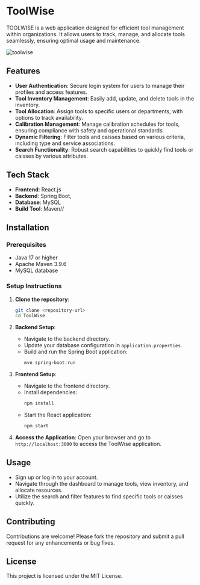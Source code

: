 # ToolWise

TOOLWISE is a web application designed for efficient tool management within organizations. It allows users to track, manage, and allocate tools seamlessly, ensuring optimal usage and maintenance.

![toolwise](https://github.com/user-attachments/assets/8f06335c-693d-45a5-8673-8428c506dc91)

## Features

- **User Authentication**: Secure login system for users to manage their profiles and access features.
- **Tool Inventory Management**: Easily add, update, and delete tools in the inventory.
- **Tool Allocation**: Assign tools to specific users or departments, with options to track availability.
- **Calibration Management**: Manage calibration schedules for tools, ensuring compliance with safety and operational standards.
- **Dynamic Filtering**: Filter tools and caisses based on various criteria, including type and service associations.
- **Search Functionality**: Robust search capabilities to quickly find tools or caisses by various attributes.

## Tech Stack

- **Frontend**: React.js
- **Backend**: Spring Boot,
- **Database**: MySQL
- **Build Tool**: Maven//

## Installation

### Prerequisites

- Java 17 or higher
- Apache Maven 3.9.6
- MySQL database

### Setup Instructions

1. **Clone the repository**:
   ```bash
   git clone <repository-url>
   cd ToolWise
   ```

2. **Backend Setup**:
   - Navigate to the backend directory.
   - Update your database configuration in `application.properties`.
   - Build and run the Spring Boot application:
     ```bash
     mvn spring-boot:run
     ```

3. **Frontend Setup**:
   - Navigate to the frontend directory.
   - Install dependencies:
     ```bash
     npm install
     ```
   - Start the React application:
     ```bash
     npm start
     ```

4. **Access the Application**:
   Open your browser and go to `http://localhost:3000` to access the ToolWise application.

## Usage

- Sign up or log in to your account.
- Navigate through the dashboard to manage tools, view inventory, and allocate resources.
- Utilize the search and filter features to find specific tools or caisses quickly.

## Contributing

Contributions are welcome! Please fork the repository and submit a pull request for any enhancements or bug fixes.

## License

This project is licensed under the MIT License.
